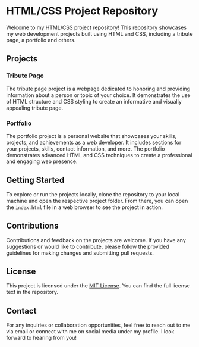 # HTML/CSS Project Repository

Welcome to my HTML/CSS project repository! This repository showcases my web development projects built using HTML and CSS, including a tribute page, a portfolio and others.

## Projects

### Tribute Page

The tribute page project is a webpage dedicated to honoring and providing information about a person or topic of your choice. It demonstrates the use of HTML structure and CSS styling to create an informative and visually appealing tribute page.

### Portfolio

The portfolio project is a personal website that showcases your skills, projects, and achievements as a web developer. It includes sections for your projects, skills, contact information, and more. The portfolio demonstrates advanced HTML and CSS techniques to create a professional and engaging web presence.

## Getting Started

To explore or run the projects locally, clone the repository to your local machine and open the respective project folder. From there, you can open the `index.html` file in a web browser to see the project in action.

## Contributions

Contributions and feedback on the projects are welcome. If you have any suggestions or would like to contribute, please follow the provided guidelines for making changes and submitting pull requests.

## License

This project is licensed under the [MIT License](https://opensource.org/licenses/MIT). You can find the full license text in the repository.

## Contact

For any inquiries or collaboration opportunities, feel free to reach out to me via email or connect with me on social media under my profile. I look forward to hearing from you!


